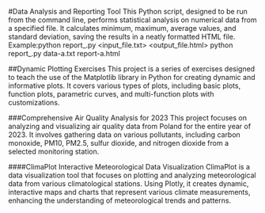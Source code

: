 #Data Analysis and Reporting Tool
This Python script, designed to be run from the command line, performs statistical analysis on numerical data from a specified file. It calculates minimum, maximum, average values, and standard deviation, saving the results in a neatly formatted HTML file.
Example:python report_.py <input_file.txt> <output_file.html>
python report_.py data-a.txt report-a.html

##Dynamic Plotting Exercises
This project is a series of exercises designed to teach the use of the Matplotlib library in Python for creating dynamic and informative plots. It covers various types of plots, including basic plots, function plots, parametric curves, and multi-function plots with customizations.

###Comprehensive Air Quality Analysis for 2023
This project focuses on analyzing and visualizing air quality data from Poland for the entire year of 2023. It involves gathering data on various pollutants, including carbon monoxide, PM10, PM2.5, sulfur dioxide, and nitrogen dioxide from a selected monitoring station.

####ClimaPlot Interactive Meteorological Data Visualization
ClimaPlot is a data visualization tool that focuses on plotting and analyzing meteorological data from various climatological stations. Using Plotly, it creates dynamic, interactive maps and charts that represent various climate measurements, enhancing the understanding of meteorological trends and patterns.
